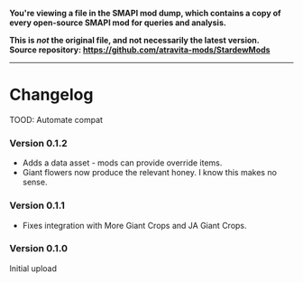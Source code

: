 **You're viewing a file in the SMAPI mod dump, which contains a copy of every open-source SMAPI mod
for queries and analysis.**

**This is _not_ the original file, and not necessarily the latest version.**  
**Source repository: https://github.com/atravita-mods/StardewMods**

----

Changelog
===============
TOOD:
Automate compat

### Version 0.1.2
* Adds a data asset - mods can provide override items.
* Giant flowers now produce the relevant honey. I know this makes no sense.

### Version 0.1.1
* Fixes integration with More Giant Crops and JA Giant Crops.

### Version 0.1.0

Initial upload